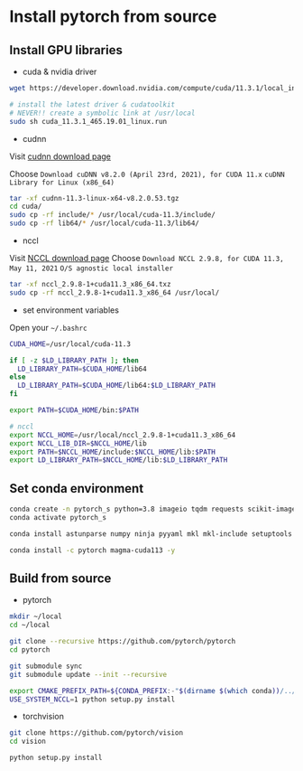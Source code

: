 # Install pytorch from source

## Install GPU libraries

* cuda & nvidia driver

```bash
wget https://developer.download.nvidia.com/compute/cuda/11.3.1/local_installers/cuda_11.3.1_465.19.01_linux.run

# install the latest driver & cudatoolkit
# NEVER!! create a symbolic link at /usr/local
sudo sh cuda_11.3.1_465.19.01_linux.run
```

* cudnn

Visit [cudnn download page](https://developer.nvidia.com/rdp/cudnn-download)

Choose `Download cuDNN v8.2.0 (April 23rd, 2021), for CUDA 11.x`
`cuDNN Library for Linux (x86_64)`
```bash
tar -xf cudnn-11.3-linux-x64-v8.2.0.53.tgz
cd cuda/
sudo cp -rf include/* /usr/local/cuda-11.3/include/
sudo cp -rf lib64/* /usr/local/cuda-11.3/lib64/
```

* nccl

Visit [NCCL download page](https://developer.nvidia.com/nccl/nccl-download)
Choose `Download NCCL 2.9.8, for CUDA 11.3, May 11, 2021`
`O/S agnostic local installer`

```bash
tar -xf nccl_2.9.8-1+cuda11.3_x86_64.txz
sudo cp -rf nccl_2.9.8-1+cuda11.3_x86_64 /usr/local/
```

* set environment variables

Open your `~/.bashrc`

```bash
CUDA_HOME=/usr/local/cuda-11.3

if [ -z $LD_LIBRARY_PATH ]; then
  LD_LIBRARY_PATH=$CUDA_HOME/lib64
else
  LD_LIBRARY_PATH=$CUDA_HOME/lib64:$LD_LIBRARY_PATH
fi

export PATH=$CUDA_HOME/bin:$PATH

# nccl
export NCCL_HOME=/usr/local/nccl_2.9.8-1+cuda11.3_x86_64
export NCCL_LIB_DIR=$NCCL_HOME/lib
export PATH=$NCCL_HOME/include:$NCCL_HOME/lib:$PATH
export LD_LIBRARY_PATH=$NCCL_HOME/lib:$LD_LIBRARY_PATH
```

## Set conda environment

```bash
conda create -n pytorch_s python=3.8 imageio tqdm requests scikit-image -y
conda activate pytorch_s

conda install astunparse numpy ninja pyyaml mkl mkl-include setuptools cmake cffi typing_extensions future six requests dataclasses -y

conda install -c pytorch magma-cuda113 -y
```


## Build from source

* pytorch

```bash
mkdir ~/local
cd ~/local

git clone --recursive https://github.com/pytorch/pytorch
cd pytorch

git submodule sync
git submodule update --init --recursive

export CMAKE_PREFIX_PATH=${CONDA_PREFIX:-"$(dirname $(which conda))/../"}
USE_SYSTEM_NCCL=1 python setup.py install
```

* torchvision

```bash
git clone https://github.com/pytorch/vision
cd vision

python setup.py install
```